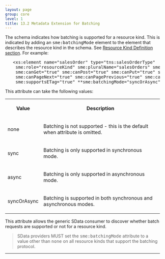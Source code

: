 ```yaml
---
layout: page
group: core
level: 1
title: 13.2 Metadata Extension for Batching
---
```


The schema indicates&nbsp;how batching is supported for&nbsp;a&nbsp;resource kind. This is
indicated by adding an <tt>sme:batchingMode</tt>&nbsp;element to the element that
describes the resource kind in the schema. See [Resource
Kind Definition section](../0402/ "4.2 Resource Kind Definition"). For example:

<pre>&nbsp;  &lt;xs:element name="salesOrder" type="tns:salesOrderType" 
    sme:role="resourceKind" sme:pluralName="salesOrders" sme:label="Sales Order"
    sme:canGet="true" sme:canPost="true" sme:canPut="true" sme:canDelete="true"
    sme:canPageNext="true" sme:canPagePrevious="true" sme:canPageIndex="true" 
    sme:supportsETag="true" **sme:batchingMode="syncOrAsync"** /&gt;</pre>

This attribute can take the following values:

<table class="content" print-width="100%" width="100%">
<tbody>

<tr>

<th>

Value

</th>
<th>

Description

</th>

</tr>

<tr>

<td>

none

</td>
<td>

Batching is not supported - this is the default when attribute is omitted.

</td>

</tr>

<tr>

<td>

sync

</td>
<td>

Batching is only supported in synchronous mode.

</td>

</tr>

<tr>

<td>

async

</td>
<td>

Batching is only supported in asynchronous mode.

</td>

</tr>

<tr>

<td>

syncOrAsync

</td>
<td>

Batching is supported in both synchronous and asynchronous modes.

</td>

</tr>

</tbody>
</table>

This attribute allows the generic SData consumer to discover whether batch
requests are supported or not for&nbsp;a&nbsp;resource kind.

<blockquote class="compliance">SData providers MUST set the <tt>sme:batchingMode</tt>
attribute to a value other than <tt>none</tt> on all resource kinds that support
the batching protocol.</blockquote>

* * *
